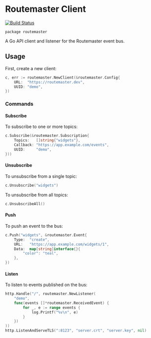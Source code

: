 # Routemaster Client

[![Build Status](https://travis-ci.com/deliveroo/routemaster-client-go.svg?token=Cn6Bjq9ZZa5MrmKhd9RW&branch=master)](https://travis-ci.com/deliveroo/routemaster-client-go)

`package routemaster`

A Go API client and listener for the Routemaster event bus.

## Usage

First, create a new client:

```go
c, err := routemaster.NewClient(&routemaster.Config{
    URL:  "https://routemaster.dev",
    UUID: "demo",
})
```

### Commands

#### Subscribe

To subscribe to one or more topics:

```go
c.Subscribe(&routemaster.Subscription{
    Topics:   []string{"widgets"},
    Callback: "https://app.example.com/events",
    UUID:     "demo",
}))
```

#### Unsubscribe

To unsubscribe from a single topic:

```go
c.Unsubscribe("widgets")
```

To unsubscribe from all topics:

```go
c.UnsubscribeAll()
```

#### Push

To push an event to the bus:

```go
c.Push("widgets", &routemaster.Event{
    Type:  "create",
    URL:   "https://app.example.com/widgets/1",
    Data:  map[string]interface{}{
        "color": "teal",
    },
})
```

#### Listen

To listen to events published on the bus:

```go
http.Handle("/", routemaster.NewListener(
    "demo",
    func(events []*routemaster.ReceivedEvent) {
        for _, e := range events {
            log.Printf("%v\n", e)
        }
    })
))
http.ListenAndServeTLS(":8123", "server.crt", "server.key", nil)
```
